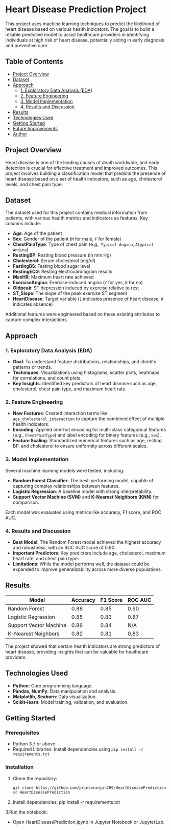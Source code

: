# Heart Disease Prediction Project

This project uses machine learning techniques to predict the likelihood of heart disease based on various health indicators. The goal is to build a reliable predictive model to assist healthcare providers in identifying individuals at high risk of heart disease, potentially aiding in early diagnosis and preventive care.

## Table of Contents

- [Project Overview](#project-overview)
- [Dataset](#dataset)
- [Approach](#approach)
  - [1. Exploratory Data Analysis (EDA)](#1-exploratory-data-analysis-eda)
  - [2. Feature Engineering](#2-feature-engineering)
  - [3. Model Implementation](#3-model-implementation)
  - [4. Results and Discussion](#4-results-and-discussion)
- [Results](#results)
- [Technologies Used](#technologies-used)
- [Getting Started](#getting-started)
- [Future Improvements](#future-improvements)
- [Author](#author)

## Project Overview

Heart disease is one of the leading causes of death worldwide, and early detection is crucial for effective treatment and improved outcomes. This project involves building a classification model that predicts the presence of heart disease based on a set of health indicators, such as age, cholesterol levels, and chest pain type.

## Dataset

The dataset used for this project contains medical information from patients, with various health metrics and indicators as features. Key columns include:

- **Age**: Age of the patient
- **Sex**: Gender of the patient (`M` for male, `F` for female)
- **ChestPainType**: Type of chest pain (e.g., `Typical Angina`, `Atypical Angina`)
- **RestingBP**: Resting blood pressure (in mm Hg)
- **Cholesterol**: Serum cholesterol (mg/dl)
- **FastingBS**: Fasting blood sugar level
- **RestingECG**: Resting electrocardiogram results
- **MaxHR**: Maximum heart rate achieved
- **ExerciseAngina**: Exercise-induced angina (`Y` for yes, `N` for no)
- **Oldpeak**: ST depression induced by exercise relative to rest
- **ST_Slope**: The slope of the peak exercise ST segment
- **HeartDisease**: Target variable (`1` indicates presence of heart disease, `0` indicates absence)

Additional features were engineered based on these existing attributes to capture complex interactions.

## Approach

### 1. Exploratory Data Analysis (EDA)
   - **Goal**: To understand feature distributions, relationships, and identify patterns or trends.
   - **Techniques**: Visualizations using histograms, scatter plots, heatmaps for correlations, and count plots.
   - **Key Insights**: Identified key predictors of heart disease such as age, cholesterol, chest pain type, and maximum heart rate.

### 2. Feature Engineering
   - **New Features**: Created interaction terms like `age_cholesterol_interaction` to capture the combined effect of multiple health indicators.
   - **Encoding**: Applied one-hot encoding for multi-class categorical features (e.g., `ChestPainType`) and label encoding for binary features (e.g., `Sex`).
   - **Feature Scaling**: Standardized numerical features such as age, resting BP, and cholesterol to ensure uniformity across different scales.

### 3. Model Implementation
   Several machine learning models were tested, including:
   - **Random Forest Classifier**: The best-performing model, capable of capturing complex relationships between features.
   - **Logistic Regression**: A baseline model with strong interpretability.
   - **Support Vector Machine (SVM)** and **K-Nearest Neighbors (KNN)** for comparison.

   Each model was evaluated using metrics like accuracy, F1 score, and ROC AUC.

### 4. Results and Discussion
   - **Best Model**: The Random Forest model achieved the highest accuracy and robustness, with an ROC AUC score of 0.90.
   - **Important Predictors**: Key predictors include age, cholesterol, maximum heart rate, and chest pain type.
   - **Limitations**: While the model performs well, the dataset could be expanded to improve generalizability across more diverse populations.

## Results

| Model                 | Accuracy | F1 Score | ROC AUC |
|-----------------------|----------|----------|---------|
| Random Forest         | 0.88     | 0.85     | 0.90    |
| Logistic Regression   | 0.85     | 0.83     | 0.87    |
| Support Vector Machine | 0.86     | 0.84     | N/A     |
| K-Nearest Neighbors   | 0.82     | 0.81     | 0.83    |

The project showed that certain health indicators are strong predictors of heart disease, providing insights that can be valuable for healthcare providers.

## Technologies Used

- **Python**: Core programming language.
- **Pandas, NumPy**: Data manipulation and analysis.
- **Matplotlib, Seaborn**: Data visualization.
- **Scikit-learn**: Model training, validation, and evaluation.

## Getting Started

### Prerequisites

- Python 3.7 or above
- Required Libraries: Install dependencies using `pip install -r requirements.txt`

### Installation

1. Clone the repository:
   ```bash
   git clone https://github.com/princeranjan789/HeartDiseasePrediction.git
   cd HeartDiseasePrediction

2. Install dependencies:
   pip install -r requirements.txt

3.Run the notebook:
* Open HeartDiseasePrediction.ipynb in Jupyter Notebook or JupyterLab.
  
